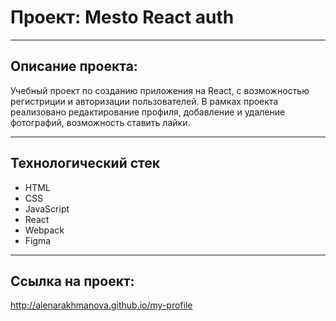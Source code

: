 # Проект: Mesto React auth

---

## Описание проекта:

Учебный проект по созданию приложения на React, с возможностью регистриции и авторизации пользователей. В рамках проекта реализовано редактирование профиля, добавление и удаление фотографий, возможность ставить лайки.

---

## Технологический стек

- HTML
- CSS
- JavaScript
- React
- Webpack
- Figma

---

## Ссылка на проект:

http://alenarakhmanova.github.io/my-profile
